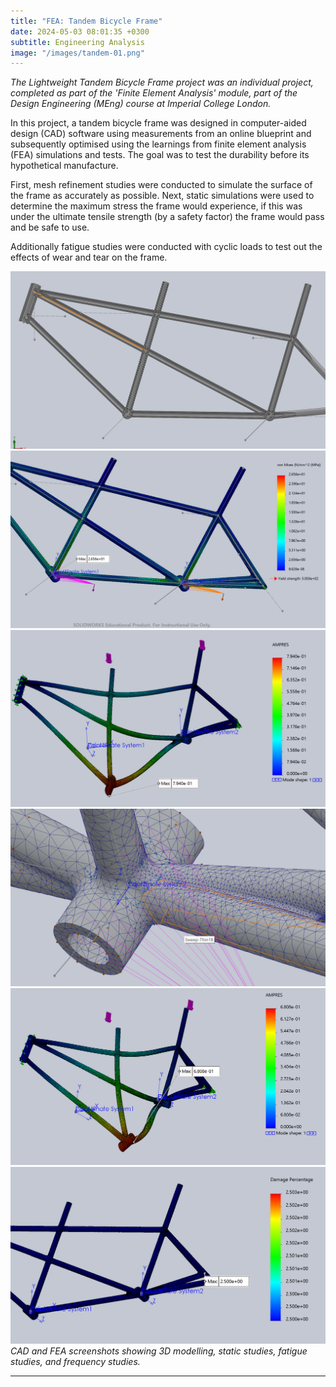 ```yaml
---
title: "FEA: Tandem Bicycle Frame"
date: 2024-05-03 08:01:35 +0300
subtitle: Engineering Analysis
image: "/images/tandem-01.png"
---
```


<em>The Lightweight Tandem Bicycle Frame project was an individual project, completed as part of the 'Finite Element Analysis' module, part of the Design Engineering (MEng) course at Imperial College London.</em>

In this project, a tandem bicycle frame was designed in computer-aided design (CAD) software using measurements from an online blueprint and subsequently optimised using the learnings from finite element analysis (FEA) simulations and tests. The goal was to test the durability before its hypothetical manufacture.

First, mesh refinement studies were conducted to simulate the surface of the frame as accurately as possible. Next, static simulations were used to determine the maximum stress the frame would experience, if this was under the ultimate tensile strength (by a safety factor) the frame would pass and be safe to use.

Additionally fatigue studies were conducted with cyclic loads to test out the effects of wear and tear on the frame.

<div class="gallery-box">
  <div class="gallery gallery-columns-3">
    <img src="/images/tandem-02.png" loading="lazy" alt="Project">
    <img src="/images/tandem-03.png" loading="lazy" alt="Project">
    <img src="/images/tandem-04.png" loading="lazy" alt="Project">
    <img src="/images/tandem-05.png" loading="lazy" alt="Project">
    <img src="/images/tandem-06.png" loading="lazy" alt="Project">
    <img src="/images/tandem-07.png" loading="lazy" alt="Project">
  </div>
  <em>CAD and FEA screenshots showing 3D modelling, static studies, fatigue studies, and frequency studies.</em>
</div>

---